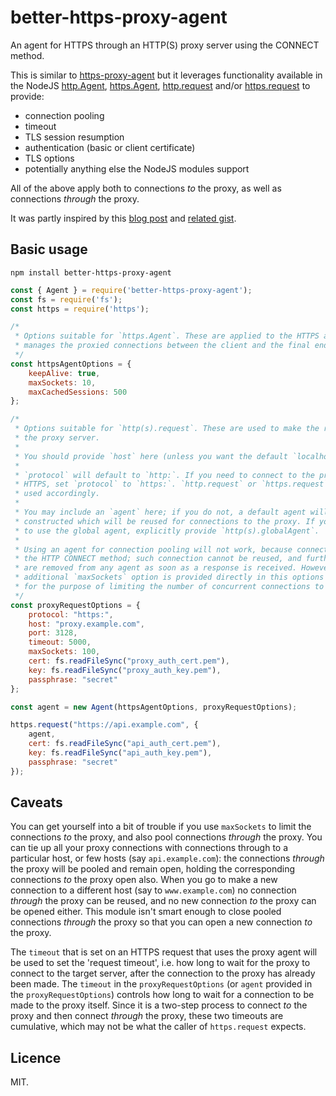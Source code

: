 better-https-proxy-agent
========================

An agent for HTTPS through an HTTP(S) proxy server using the CONNECT method.

This is similar to [https-proxy-agent](https://github.com/TooTallNate/node-https-proxy-agent)
but it leverages functionality available in the NodeJS [http.Agent](https://nodejs.org/api/http.html#http_class_http_agent),
[https.Agent](https://nodejs.org/api/https.html#https_class_https_agent), [http.request](https://nodejs.org/api/http.html#http_http_request_options_callback)
and/or [https.request](https://nodejs.org/api/https.html#https_https_request_options_callback)
to provide:

* connection pooling
* timeout
* TLS session resumption
* authentication (basic or client certificate)
* TLS options
* potentially anything else the NodeJS modules support

All of the above apply both to connections _to_ the proxy, as well as
connections _through_ the proxy.

It was partly inspired by this
[blog post](https://www.vanamco.com/2014/06/24/proxy-requests-in-node-js/)
and [related gist](https://gist.github.com/matthias-christen/6beb3b4dda26bd6a221d).

Basic usage
-----------

```
npm install better-https-proxy-agent
```

```javascript
const { Agent } = require('better-https-proxy-agent');
const fs = require('fs');
const https = require('https');

/*
 * Options suitable for `https.Agent`. These are applied to the HTTPS agent which
 * manages the proxied connections between the client and the final endpoint.
 */
const httpsAgentOptions = {
    keepAlive: true,
    maxSockets: 10,
    maxCachedSessions: 500
};

/*
 * Options suitable for `http(s).request`. These are used to make the request to
 * the proxy server.
 *
 * You should provide `host` here (unless you want the default `localhost`).
 *
 * `protocol` will default to `http:`. If you need to connect to the proxy over
 * HTTPS, set `protocol` to `https:`. `http.request` or `https.request` will be
 * used accordingly.
 *
 * You may include an `agent` here; if you do not, a default agent will be
 * constructed which will be reused for connections to the proxy. If you wish
 * to use the global agent, explicitly provide `http(s).globalAgent`.
 *
 * Using an agent for connection pooling will not work, because connections use
 * the HTTP CONNECT method; such connection cannot be reused, and furthermore
 * are removed from any agent as soon as a response is received. However, an
 * additional `maxSockets` option is provided directly in this options object
 * for the purpose of limiting the number of concurrent connections to a proxy.
 */
const proxyRequestOptions = {
    protocol: "https:", 
    host: "proxy.example.com",
    port: 3128,
    timeout: 5000,
    maxSockets: 100,
    cert: fs.readFileSync("proxy_auth_cert.pem"),
    key: fs.readFileSync("proxy_auth_key.pem"),
    passphrase: "secret"
};

const agent = new Agent(httpsAgentOptions, proxyRequestOptions);

https.request("https://api.example.com", {
    agent,
    cert: fs.readFileSync("api_auth_cert.pem"),
    key: fs.readFileSync("api_auth_key.pem"),
    passphrase: "secret"
});
```

Caveats
-------

You can get yourself into a bit of trouble if you use `maxSockets` to limit the
connections _to_ the proxy, and also pool connections _through_ the proxy. You
can tie up all your proxy connections with connections through to a particular
host, or few hosts (say `api.example.com`): the connections _through_ the proxy
will be pooled and remain open, holding the corresponding connections _to_ the
proxy open also. When you go to make a new connection to a different host (say
to `www.example.com`) no connection _through_ the proxy can be reused, and no
new connection _to_ the proxy can be opened either. This module isn't smart
enough to close pooled connections _through_ the proxy so that you can open a
new connection _to_ the proxy.

The `timeout` that is set on an HTTPS request that uses the proxy agent will be
used to set the 'request timeout', i.e. how long to wait for the proxy to
connect to the target server, after the connection to the proxy has already
been made. The `timeout` in the `proxyRequestOptions` (or `agent` provided in
the `proxyRequestOptions`) controls how long to wait for a connection to be
made to the proxy itself. Since it is a two-step process to connect _to_ the
proxy and then connect _through_ the proxy, these two timeouts are cumulative,
which may not be what the caller of `https.request` expects.

Licence
-------

MIT.

